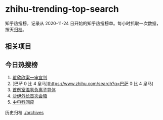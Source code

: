 # zhihu-trending-top-search

知乎热搜榜，记录从 2020-11-24
日开始的知乎热搜榜单。每小时抓取一次数据，按天[归档](./archives)。

## 相关项目

## 今日热搜榜

<!-- BEGIN -->
<!-- 最后更新时间 Thu Apr 06 2023 15:06:57 GMT+0800 (China Standard Time) -->

1. [翟欣欣案一审宣判](https://www.zhihu.com/search?q=翟欣欣案一审宣判)
1. [巴萨 0 比 4 皇马](https://www.zhihu.com/search?q=巴萨 0 比 4 皇马)
1. [首例室温氢负离子导体](https://www.zhihu.com/search?q=首例室温氢负离子导体)
1. [沙伊外长首次会晤](https://www.zhihu.com/search?q=沙伊外长首次会晤)
1. [中电科回应](https://www.zhihu.com/search?q=中电科回应)

<!-- END -->

历史归档 [./archives](./archives)
